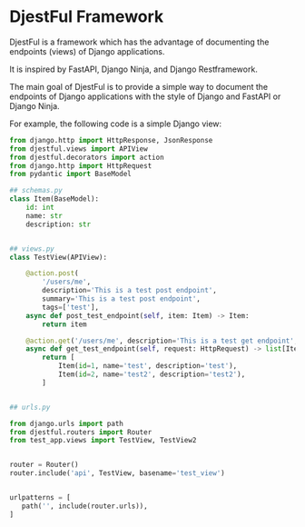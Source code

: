 # DjestFul Framework

DjestFul is a framework which has the advantage of documenting the endpoints (views) of Django applications.

It is inspired by FastAPI, Django Ninja, and Django Restframework.


The main goal of DjestFul is to provide a simple way to document the endpoints of Django applications with the style of Django and FastAPI or Django Ninja.

For example, the following code is a simple Django view:


```python
from django.http import HttpResponse, JsonResponse
from djestful.views import APIView
from djestful.decorators import action
from django.http import HttpRequest
from pydantic import BaseModel

## schemas.py
class Item(BaseModel):
    id: int
    name: str
    description: str


## views.py
class TestView(APIView):

    @action.post(
        '/users/me',
        description='This is a test post endpoint',
        summary='This is a test post endpoint',
        tags=['test'],
    async def post_test_endpoint(self, item: Item) -> Item:
        return item

    @action.get('/users/me', description='This is a test get endpoint',summary='This is a test get endpoint',tags=['test'])
    async def get_test_endpoint(self, request: HttpRequest) -> list[Item]:\
        return [
            Item(id=1, name='test', description='test'),
            Item(id=2, name='test2', description='test2'),
        ]


## urls.py

from django.urls import path
from djestful.routers import Router
from test_app.views import TestView, TestView2


router = Router()
router.include('api', TestView, basename='test_view')


urlpatterns = [
   path('', include(router.urls)),
]

```
